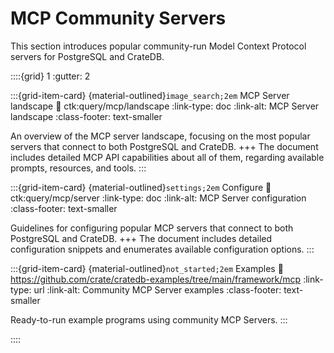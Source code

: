 # MCP Community Servers

This section introduces popular community-run Model Context Protocol servers
for PostgreSQL and CrateDB.

::::{grid} 1
:gutter: 2

:::{grid-item-card} {material-outlined}`image_search;2em` MCP Server landscape
:link: ctk:query/mcp/landscape
:link-type: doc
:link-alt: MCP Server landscape
:class-footer: text-smaller

An overview of the MCP server landscape, focusing on the most popular servers
that connect to both PostgreSQL and CrateDB.
+++
The document includes detailed MCP API capabilities about all of them,
regarding available prompts, resources, and tools.
:::

:::{grid-item-card} {material-outlined}`settings;2em` Configure
:link: ctk:query/mcp/server
:link-type: doc
:link-alt: MCP Server configuration
:class-footer: text-smaller

Guidelines for configuring popular MCP servers that connect
to both PostgreSQL and CrateDB.
+++
The document includes detailed configuration snippets and enumerates
available configuration options.
:::

:::{grid-item-card} {material-outlined}`not_started;2em` Examples
:link: https://github.com/crate/cratedb-examples/tree/main/framework/mcp
:link-type: url
:link-alt: Community MCP Server examples
:class-footer: text-smaller

Ready-to-run example programs using community MCP Servers.
:::

::::
